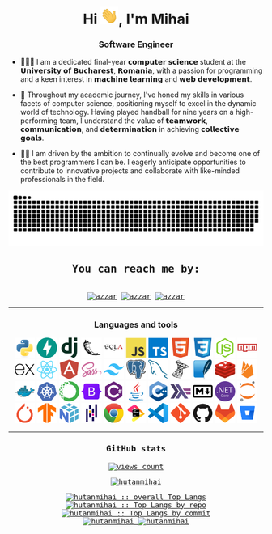 <h1 align="center">Hi <img width="35" src="https://github.com/hutanmihai/hutanmihai/blob/main/waving.gif" alt="hutanmihai">, I'm Mihai</h1>
<h3 align="center">Software Engineer</h3>

- 👨🏽‍🎓 I am a dedicated final-year 𝗰𝗼𝗺𝗽𝘂𝘁𝗲𝗿 𝘀𝗰𝗶𝗲𝗻𝗰𝗲 student at the 𝗨𝗻𝗶𝘃𝗲𝗿𝘀𝗶𝘁𝘆 𝗼𝗳 𝗕𝘂𝗰𝗵𝗮𝗿𝗲𝘀𝘁, 𝗥𝗼𝗺𝗮𝗻𝗶𝗮, with a passion for
  programming and a keen interest in 𝗺𝗮𝗰𝗵𝗶𝗻𝗲 𝗹𝗲𝗮𝗿𝗻𝗶𝗻𝗴 and 𝘄𝗲𝗯 𝗱𝗲𝘃𝗲𝗹𝗼𝗽𝗺𝗲𝗻𝘁.

- 🔮 Throughout my academic journey, I've honed my skills in various facets of computer science, positioning myself to
  excel in the dynamic world of technology. Having played handball for nine years on a high-performing team, I
  understand the value of 𝘁𝗲𝗮𝗺𝘄𝗼𝗿𝗸, 𝗰𝗼𝗺𝗺𝘂𝗻𝗶𝗰𝗮𝘁𝗶𝗼𝗻, and 𝗱𝗲𝘁𝗲𝗿𝗺𝗶𝗻𝗮𝘁𝗶𝗼𝗻 in achieving 𝗰𝗼𝗹𝗹𝗲𝗰𝘁𝗶𝘃𝗲 𝗴𝗼𝗮𝗹𝘀.

- 👨‍💻 I am driven by the ambition to continually evolve and become one of the best programmers I can be. I eagerly
  anticipate opportunities to contribute to innovative projects and collaborate with like-minded professionals in the
  field.</h4>

<div align="center">
  <img  src="https://github.com/hutanmihai/hutanmihai/blob/main/grid-snake.svg" alt="snake" />
</div>

<div>
  <samp>
    <h2 align="center">You can reach me by:</h2>
    <div align="center">
      <br/>
      <a href="https://www.linkedin.com/in/hutanmihai/" target="blank"><img align="center"
         src="https://img.shields.io/badge/linkedin-%231DA1F2.svg?style=for-the-badge&logo=linkedin&logoColor=white"
         alt="azzar" height="30"/></a>
      <a href="mailto:hutanmihai29@gmail.com" target="blank"><img align="center"
         src="https://img.shields.io/badge/gmail-EA4335.svg?style=for-the-badge&logo=gmail&logoColor=white"
         alt="azzar" height="30"/></a>
      <a href="https://www.instagram.com/mihai_pini/" target="blank"><img align="center"
         src="https://img.shields.io/badge/instagram-%23E4405F.svg?style=for-the-badge&logo=Instagram&logoColor=white"
         alt="azzar" height="30"/></a>
    </div>
  </samp>
</div>

-----

<div align="center">
  <h3>Languages and tools</h3>
  <div align="center">
    <img src="https://raw.githubusercontent.com/devicons/devicon/master/icons/python/python-original.svg" alt="python" width="40" height="40"/>
    <img src="https://raw.githubusercontent.com/devicons/devicon/master/icons/fastapi/fastapi-original.svg" alt="fastapi" width="40" height="40"/>
    <img src="https://raw.githubusercontent.com/devicons/devicon/master/icons/django/django-plain.svg" alt="django" width="40" height="40"/>
    <img src="https://raw.githubusercontent.com/devicons/devicon/master/icons/flask/flask-original.svg" alt="flask" width="40" height="40"/>
    <img src="https://raw.githubusercontent.com/devicons/devicon/master/icons/sqlalchemy/sqlalchemy-original.svg" alt="sqlalchemy" width="40" height="40"/>
    <img src="https://raw.githubusercontent.com/devicons/devicon/master/icons/javascript/javascript-original.svg" alt="javascript" width="40" height="40"/>
    <img src="https://raw.githubusercontent.com/devicons/devicon/master/icons/typescript/typescript-original.svg" alt="typescript" width="40" height="40"/>
    <img src="https://raw.githubusercontent.com/devicons/devicon/master/icons/html5/html5-original.svg" alt="html5" width="40" height="40"/>
    <img src="https://raw.githubusercontent.com/devicons/devicon/master/icons/css3/css3-original.svg" alt="css3" width="40" height="40"/>
    <img src="https://raw.githubusercontent.com/devicons/devicon/master/icons/nodejs/nodejs-original.svg" alt="nodejs" width="40" height="40"/>
    <img src="https://raw.githubusercontent.com/devicons/devicon/master/icons/npm/npm-original-wordmark.svg" alt="npm" width="40" height="40"/>
    <img src="https://raw.githubusercontent.com/devicons/devicon/master/icons/express/express-original.svg" alt="expressjs" width="40" height="40"/>
    <img src="https://raw.githubusercontent.com/devicons/devicon/master/icons/react/react-original.svg" alt="reactjs" width="40" height="40"/>
    <img src="https://raw.githubusercontent.com/devicons/devicon/master/icons/angularjs/angularjs-plain.svg" alt="angular" width="40" height="40"/>
    <img src="https://raw.githubusercontent.com/devicons/devicon/master/icons/sass/sass-original.svg" alt="scss" width="40" height="40"/>
    <img src="https://raw.githubusercontent.com/devicons/devicon/master/icons/tailwindcss/tailwindcss-plain.svg" alt="tailwindcss" width="40" height="40"/>
    <img src="https://raw.githubusercontent.com/devicons/devicon/master/icons/postgresql/postgresql-original.svg" alt="postgresql" width="40" height="40"/>
    <img src="https://raw.githubusercontent.com/devicons/devicon/master/icons/mysql/mysql-original.svg" alt="mysql" width="40" height="40"/>
    <img src="https://raw.githubusercontent.com/devicons/devicon/master/icons/microsoftsqlserver/microsoftsqlserver-plain.svg" alt="sqlserver" width="40" height="40"/>
    <img src="https://raw.githubusercontent.com/devicons/devicon/master/icons/sqlite/sqlite-original.svg" alt="sqlite" width="40" height="40"/>
    <img src="https://raw.githubusercontent.com/devicons/devicon/master/icons/redis/redis-original.svg" alt="redis" width="40" height="40"/>
    <img src="https://raw.githubusercontent.com/devicons/devicon/master/icons/firebase/firebase-plain.svg" alt="firebase" width="40" height="40"/>
    <img src="https://raw.githubusercontent.com/devicons/devicon/master/icons/docker/docker-original.svg" alt="docker" width="40" height="40"/>
    <img src="https://raw.githubusercontent.com/devicons/devicon/master/icons/kubernetes/kubernetes-plain.svg" alt="kubernetes" width="40" height="40"/>
    <img src="https://raw.githubusercontent.com/devicons/devicon/master/icons/anaconda/anaconda-original.svg" alt="anaconda" width="40" height="40"/>
    <img src="https://raw.githubusercontent.com/devicons/devicon/master/icons/bootstrap/bootstrap-original.svg" alt="bootstrap" width="40" height="40"/>
    <img src="https://raw.githubusercontent.com/devicons/devicon/master/icons/csharp/csharp-plain.svg" alt="csharp" width="40" height="40"/>
    <img src="https://raw.githubusercontent.com/devicons/devicon/master/icons/java/java-original.svg" alt="java" width="40" height="40"/>
    <img src="https://raw.githubusercontent.com/devicons/devicon/master/icons/cplusplus/cplusplus-original.svg" alt="cpp" width="40" height="40"/>
    <img src="https://raw.githubusercontent.com/devicons/devicon/master/icons/haskell/haskell-original.svg" alt="haskell" width="40" height="40"/>
    <img src="https://raw.githubusercontent.com/devicons/devicon/master/icons/markdown/markdown-original.svg" alt="markdown" width="40" height="40"/>
    <img src="https://raw.githubusercontent.com/devicons/devicon/master/icons/dotnetcore/dotnetcore-original.svg" alt="dotnetcore" width="40" height="40"/>
    <img src="https://raw.githubusercontent.com/devicons/devicon/master/icons/jupyter/jupyter-original.svg" alt="jupyter" width="40" height="40"/>
    <img src="https://raw.githubusercontent.com/devicons/devicon/master/icons/pytorch/pytorch-original.svg" alt="pytorch" width="40" height="40"/>
    <img src="https://raw.githubusercontent.com/devicons/devicon/master/icons/tensorflow/tensorflow-original.svg" alt="tensorflow" width="40" height="40"/>
    <img src="https://raw.githubusercontent.com/devicons/devicon/master/icons/numpy/numpy-original.svg" alt="numpy" width="40" height="40"/>
    <img src="https://raw.githubusercontent.com/devicons/devicon/master/icons/pandas/pandas-original.svg" alt="pandas" width="40" height="40"/>
    <img src="https://raw.githubusercontent.com/devicons/devicon/master/icons/chrome/chrome-original.svg" alt="chrome" width="40" height="40"/>
    <img src="https://raw.githubusercontent.com/devicons/devicon/master/icons/jetbrains/jetbrains-original.svg" alt="jetbrains" width="40" height="40"/>
    <img src="https://raw.githubusercontent.com/devicons/devicon/master/icons/vscode/vscode-original.svg" alt="vscode" width="40" height="40"/>
    <img src="https://raw.githubusercontent.com/devicons/devicon/master/icons/git/git-original.svg" alt="git" width="40" height="40"/>
    <img src="https://raw.githubusercontent.com/devicons/devicon/master/icons/github/github-original.svg" alt="github" width="40" height="40"/>
    <img src="https://raw.githubusercontent.com/devicons/devicon/master/icons/gitlab/gitlab-original.svg" alt="gitlab" width="40" height="40"/>
    <img src="https://raw.githubusercontent.com/devicons/devicon/master/icons/bitbucket/bitbucket-original.svg" alt="bitbucket" width="40" height="40"/>
  </div>
</div>

-----

<div>
  <samp>
    <h3 align="center"> GitHub stats </h3>
    <div align="center">
      <a href="https://github.com/hutanmihai" target="blank"><img align="center" 
     src="https://komarev.com/ghpvc/?username=hutanmihai&style=for-the-badge&label=PROFILE+VIEWS" height="25"
     alt="views count" /></a>
    <p align="center"> <a href="https://github.com/ryo-ma/github-profile-trophy"><img src="https://github-profile-trophy.vercel.app/?username=hutanmihai&theme=tokyonight" alt="hutanmihai" /></a></p>
    </div>
    <div align="center">
      <a href="https://github.com/hutanmihai/">
        <img src="https://github-readme-stats.vercel.app/api/top-langs/?username=hutanmihai&langs_count=6&theme=tokyonight&layout=compact&hide_border=true"
        alt="hutanmihai :: overall Top Langs " /></a>
    </div>
    <div align="center">
      <a href="https://github.com/hutanmihai/">
      <img width="45%" src="https://github-profile-summary-cards.vercel.app/api/cards/repos-per-language?username=hutanmihai&theme=tokyonight&layout=compact&hide_border=true"
      alt="hutanmihai :: Top Langs by repo" />
      <img width="45%" src="https://github-profile-summary-cards.vercel.app/api/cards/most-commit-language?username=hutanmihai&theme=tokyonight&layout=compact&hide_border=true"
      alt="hutanmihai :: Top Langs by commit" />
      </a>
    </div>
    <div align="center">
      <a href="https://github.com/hutanmihai/">
      <img width="45%" src="https://github-readme-stats.vercel.app/api?username=hutanmihai&show_icons=true&theme=tokyonight&hide_border=true"  alt="hutanmihai"/>
      <img width="45%" src="https://github-readme-streak-stats.herokuapp.com/?user=hutanmihai&theme=tokyonight&hide_border=true"  alt="hutanmihai"/>
      </a>
   </div>
   <br>
   </samp>
</div>    
